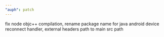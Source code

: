 ```yaml
---
"auph": patch
---
```


fix node objc++ compilation, rename package name for java android device reconnect handler, external headers path to main src path
